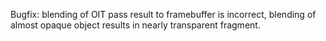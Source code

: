 Bugfix: blending of OIT pass result to framebuffer is incorrect, blending of almost opaque object results in nearly transparent fragment.
